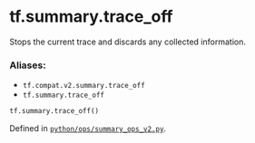 <div itemscope itemtype="http://developers.google.com/ReferenceObject">
<meta itemprop="name" content="tf.summary.trace_off" />
<meta itemprop="path" content="Stable" />
</div>

# tf.summary.trace_off

Stops the current trace and discards any collected information.

### Aliases:

* `tf.compat.v2.summary.trace_off`
* `tf.summary.trace_off`

``` python
tf.summary.trace_off()
```



Defined in [`python/ops/summary_ops_v2.py`](/code/stable/tensorflow/python/ops/summary_ops_v2.py).

<!-- Placeholder for "Used in" -->
